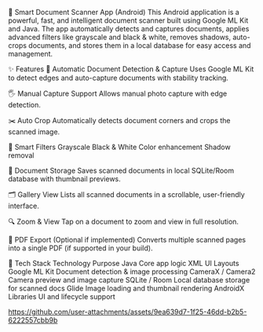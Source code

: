 📄 Smart Document Scanner App (Android)
This Android application is a powerful, fast, and intelligent document scanner built using Google ML Kit and Java. The app automatically detects and captures documents, applies advanced filters like grayscale and black & white, removes shadows, auto-crops documents, and stores them in a local database for easy access and management.

✨ Features
📸 Automatic Document Detection & Capture
Uses Google ML Kit to detect edges and auto-capture documents with stability tracking.

🖐️ Manual Capture Support
Allows manual photo capture with edge detection.

✂️ Auto Crop
Automatically detects document corners and crops the scanned image.

🎨 Smart Filters
Grayscale
Black & White
Color enhancement
Shadow removal

💾 Document Storage
Saves scanned documents in local SQLite/Room database with thumbnail previews.

🗂️ Gallery View
Lists all scanned documents in a scrollable, user-friendly interface.

🔍 Zoom & View
Tap on a document to zoom and view in full resolution.

🧾 PDF Export (Optional if implemented)
Converts multiple scanned pages into a single PDF (if supported in your build).

🧰 Tech Stack
Technology	Purpose
Java	Core app logic
XML	UI Layouts
Google ML Kit	Document detection & image processing
CameraX / Camera2	Camera preview and image capture
SQLite / Room	Local database storage for scanned docs
Glide	Image loading and thumbnail rendering
AndroidX Libraries	UI and lifecycle support

https://github.com/user-attachments/assets/9ea639d7-1f25-46dd-b2b5-6222557cbb9b
